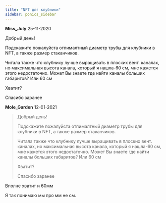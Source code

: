 ```yaml
---
title: "NFT для клубники"
sidebar: ponics_sidebar
---
```


**Miss_July** 25-11-2020

Добрый день!

Подскажите пожалуйста отпималтный диаметр трубы для клубники в NFT, а также размер стаканчиков.

Читала также что клубнику лучше выращивать в плоских вент. каналах, но максимальная высота канала, который я нашла-60 см, мне кажется этого недостаточно. Может Вы знаете где найти каналы больших габаритов? Или 60 см

Хватит?

Спасибо заранее


**Mole_Garden** 12-01-2021

> Добрый день!
> 
> Подскажите пожалуйста отпималтный диаметр трубы для клубники в NFT, а также размер стаканчиков.
> 
> Читала также что клубнику лучше выращивать в плоских вент. каналах, но максимальная высота канала, который я нашла-60 см, мне кажется этого недостаточно. Может Вы знаете где найти каналы больших габаритов? Или 60 см
> 
> Хватит?
> 
> Спасибо заранее

Вполне хватит и 60мм

Я так понимаю мы про мм не см. 


